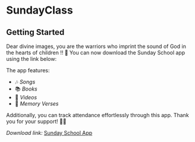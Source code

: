 # SundayClass



## Getting Started

Dear divine images, you are the warriors who imprint the sound of God in the hearts of children !! 🌟 
You can now download the  Sunday School app using the link below:

The app features:
- 🎶 *Songs*
- 📚 *Books*
- 🎥 *Videos*
- 📖 *Memory Verses*

Additionally, you can track attendance effortlessly through this app. Thank you for your support! 🙏😊

*Download link:* [Sunday School App](https://www.mediafire.com/file/wlfyxcvz37vz6pk/Sundayclass.apk/file)
